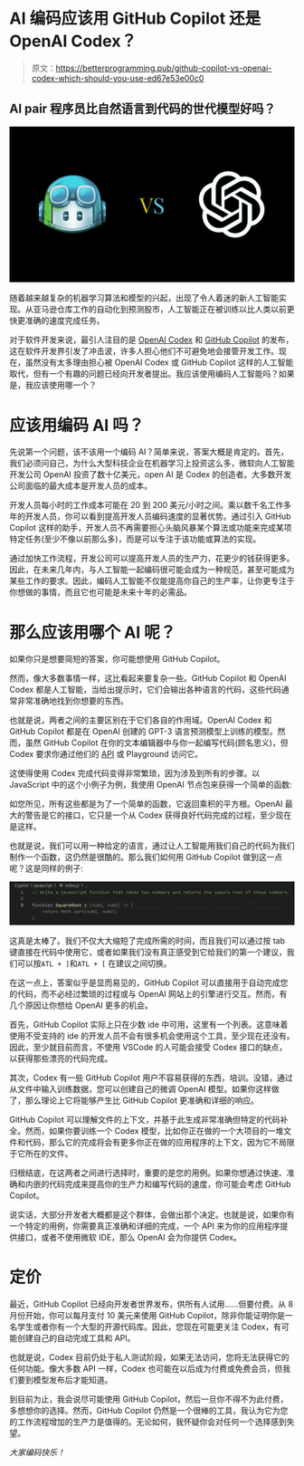 # AI 编码应该用 GitHub Copilot 还是 OpenAI Codex？

> 原文：<https://betterprogramming.pub/github-copilot-vs-openai-codex-which-should-you-use-ed67e53e00c0>

## AI pair 程序员比**自然语言到代码的世代模型好吗？**

![](img/026412bafcd6c343f76152e663b84603.png)

随着越来越复杂的机器学习算法和模型的兴起，出现了令人着迷的新人工智能实现。从亚马逊仓库工作的自动化到预测股市，人工智能正在被训练以比人类以前更快更准确的速度完成任务。

对于软件开发来说，最引人注目的是 [OpenAI Codex](https://beta.openai.com/) 和 [GitHub Copilot](https://copilot.github.com/) 的发布，这在软件开发界引发了冲击波，许多人担心他们不可避免地会接管开发工作。现在，虽然没有太多理由担心被 OpenAI Codex 或 GitHub Copilot 这样的人工智能取代，但有一个有趣的问题已经向开发者提出。我应该使用编码人工智能吗？如果是，我应该使用哪一个？

# 应该用编码 AI 吗？

先说第一个问题，该不该用一个编码 AI？简单来说，答案大概是肯定的。首先，我们必须问自己，为什么大型科技企业在机器学习上投资这么多，微软向人工智能开发公司 OpenAI 投资了数十亿美元，open AI 是 Codex 的创造者。大多数开发公司面临的最大成本是开发人员的成本。

开发人员每小时的工作成本可能在 20 到 200 美元/小时之间。乘以数千名工作多年的开发人员，你可以看到提高开发人员编码速度的显著优势。通过引入 GitHub Copilot 这样的助手，开发人员不再需要担心头脑风暴某个算法或功能来完成某项特定任务(至少不像以前那么多)，而是可以专注于该功能或算法的实现。

通过加快工作流程，开发公司可以提高开发人员的生产力，花更少的钱获得更多。因此，在未来几年内，与人工智能一起编码很可能会成为一种规范，甚至可能成为某些工作的要求。因此，编码人工智能不仅能提高你自己的生产率，让你更专注于你想做的事情，而且它也可能是未来十年的必需品。

# 那么应该用哪个 AI 呢？

如果你只是想要简短的答案，你可能想使用 GitHub Copilot。

然而，像大多数事情一样，这比看起来要复杂一些。GitHub Copilot 和 OpenAI Codex 都是人工智能，当给出提示时，它们会输出各种语言的代码，这些代码通常非常准确地找到你想要的东西。

也就是说，两者之间的主要区别在于它们各自的作用域。OpenAI Codex 和 GitHub Copilot 都是在 OpenAI 创建的 GPT-3 语言预测模型上训练的模型。然而，虽然 GitHub Copilot 在你的文本编辑器中与你一起编写代码(顾名思义)，但 Codex 要求你通过他们的 [API](https://openai.com/api/) 或 Playground 访问它。

这使得使用 Codex 完成代码变得非常繁琐，因为涉及到所有的步骤。以 JavaScript 中的这个小例子为例，我使用 OpenAI 节点包来获得一个简单的函数:

如您所见，所有这些都是为了一个简单的函数，它返回乘积的平方根。OpenAI 最大的警告是它的接口，它只是一个从 Codex 获得良好代码完成的过程，至少现在是这样。

也就是说，我们可以用一种给定的语言，通过让人工智能用我们自己的代码为我们制作一个函数，这仍然是很酷的。那么我们如何用 GitHub Copilot 做到这一点呢？这是同样的例子:

![](img/541c56df9a9f4d9f896b4d702652e4ad.png)

这真是太棒了。我们不仅大大缩短了完成所需的时间，而且我们可以通过按 tab 键直接在代码中使用它，或者如果我们没有真正感受到它给我们的第一个建议，我们可以按`ATL + ]`和`ATL + [` 在建议之间切换。

在这一点上，答案似乎是显而易见的，GitHub Copilot 可以直接用于自动完成您的代码，而不必经过繁琐的过程或与 OpenAI 网站上的引擎进行交互。然而，有几个原因让你想给 OpenAI 更多的机会。

首先，GitHub Copilot 实际上只在少数 ide 中可用，这里有一个列表。这意味着使用不受支持的 ide 的开发人员不会有很多机会使用这个工具，至少现在还没有。因此，至少就目前而言，不使用 VSCode 的人可能会接受 Codex 接口的缺点，以获得那些漂亮的代码完成。

其次，Codex 有一些 GitHub Copilot 用户不容易获得的东西，培训。没错，通过从文件中输入训练数据，您可以创建自己的微调 OpenAI 模型。如果你这样做了，那么理论上它将能够产生比 GitHub Copilot 更准确和详细的响应。

GitHub Copilot 可以理解文件的上下文，并基于此生成非常准确但特定的代码补全。然而，如果你要训练一个 Codex 模型，比如你正在做的一个大项目的一堆文件和代码，那么它的完成将会有更多你正在做的应用程序的上下文，因为它不局限于它所在的文件。

归根结底，在这两者之间进行选择时，重要的是您的用例。如果你想通过快速、准确和内嵌的代码完成来提高你的生产力和编写代码的速度，你可能会考虑 GitHub Copilot。

说实话，大部分开发者大概都是这个群体，会做出那个决定。也就是说，如果你有一个特定的用例，你需要真正准确和详细的完成，一个 API 来为你的应用程序提供接口，或者不使用微软 IDE，那么 OpenAI 会为你提供 Codex。

# 定价

最近，GitHub Copilot 已经向开发者世界发布，供所有人试用……但要付费。从 8 月份开始，你可以每月支付 10 美元来使用 GitHub Copilot，除非你能证明你是一名学生或者你有一个大型的开源代码库。因此，您现在可能更关注 Codex，有可能创建自己的自动完成工具和 API。

也就是说，Codex 目前仍处于私人测试阶段，如果无法访问，您将无法获得它的任何功能。像大多数 API 一样，Codex 也可能在以后成为付费或免费会员，但我们要到模型发布后才能知道。

到目前为止，我会说尽可能使用 GitHub Copilot，然后一旦你不得不为此付费，多想想你的选择。然而，GitHub Copilot 仍然是一个很棒的工具，我认为它为您的工作流程增加的生产力是值得的。无论如何，我怀疑你会对任何一个选择感到失望。

*大家编码快乐！*
